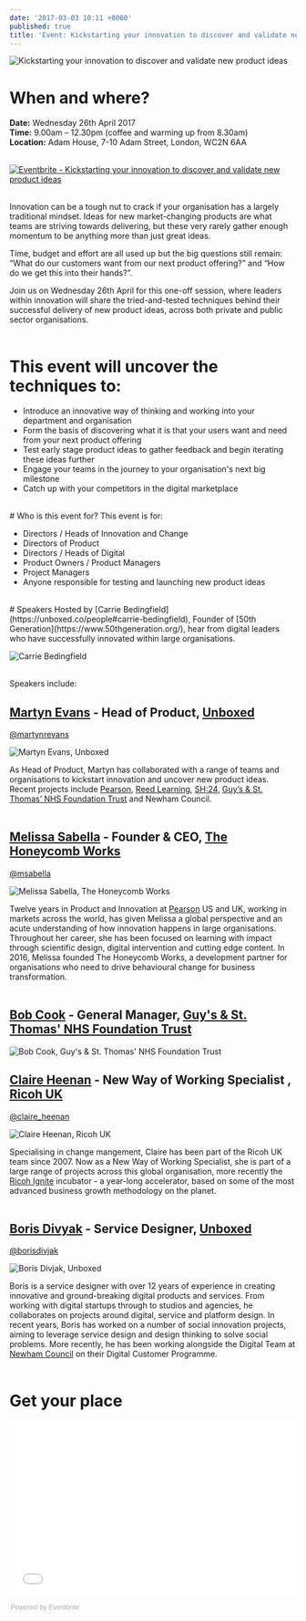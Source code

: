 ```yaml
---
date: '2017-03-03 10:11 +0000'
published: true
title: 'Event: Kickstarting your innovation to discover and validate new product ideas'
---
```

![Kickstarting your innovation to discover and validate new product ideas](https://s3-eu-west-1.amazonaws.com/unboxed-web-images/cb5043cec6c2c76fc88b67ae270d07c8.png)

# When and where?
<b>Date:</b> Wednesday 26th April 2017<br/>
<b>Time:</b> 9.00am – 12.30pm (coffee and warming up from 8.30am)<br/>
<b>Location:</b> Adam House, 7-10 Adam Street, London, WC2N 6AA<br/>
<br/>

<a href="https://www.eventbrite.co.uk/e/kickstarting-your-innovation-to-discover-and-validate-new-product-ideas-tickets-32328835417?ref=ebtn" target="_blank"><img src="https://www.eventbrite.co.uk/custombutton?eid=32328835417" alt="Eventbrite - Kickstarting your innovation to discover and validate new product ideas" /></a>

<br/>
Innovation can be a tough nut to crack if your organisation has a largely traditional mindset. Ideas for new market-changing products are what teams are striving towards delivering, but these very rarely gather enough momentum to be anything more than just great ideas.<br/>

Time, budget and effort are all used up but the big questions still remain: “What do our customers want from our next product offering?” and “How do we get this into their hands?”.<br/>

Join us on Wednesday 26th April for this one-off session, where leaders within innovation will share the tried-and-tested techniques behind their successful delivery of new product ideas, across both private and public sector organisations.<br/>
<br/>

# This event will uncover the techniques to:<br/>

- Introduce an innovative way of thinking and working into your department and organisation
- Form the basis of discovering what it is that your users want and need from your next product offering
- Test early stage product ideas to gather feedback and begin iterating these ideas further
- Engage your teams in the journey to your organisation's next big milestone
- Catch up with your competitors in the digital marketplace

<br/>
# Who is this event for?
This event is for:<br/>

- Directors / Heads of Innovation and Change
- Directors of Product
- Directors / Heads of Digital
- Product Owners / Product Managers
- Project Managers
- Anyone responsible for testing and launching new product ideas

<br/>
# Speakers
Hosted by [Carrie Bedingfield](https://unboxed.co/people#carrie-bedingfield), Founder of [50th Generation](https://www.50thgeneration.org/), hear from digital leaders who have successfully innovated within large organisations.<br/>

![Carrie Bedingfield](https://s3-eu-west-1.amazonaws.com/unboxed-web-images/20b9a84f71c20ce2514e356de4254e40.png)

<br/>
Speakers include:<br/>

## [Martyn Evans](https://unboxed.co/people#martyn-evans) - Head of Product, [Unboxed](https://www.unboxe.co)<br/>
[@martynrevans](https://twitter.com/martynrevans)<br/>

![Martyn Evans, Unboxed](https://s3-eu-west-1.amazonaws.com/unboxed-web-images/bf778a014e6b029019ad1094a3dabb68.png)

As Head of Product, Martyn has collaborated with a range of teams and organisations to kickstart innovation and uncover new product ideas. Recent projects include [Pearson](https://unboxed.co/project-stories/pearson), [Reed Learning](https://unboxed.co/project-stories/reed-learning), [SH:24](https://unboxed.co/project-stories/sh24/), [Guy’s & St. Thomas’ NHS Foundation Trust](https://unboxed.co/blog/the-five-day-design-sprint-with-guy-s-st-thomas-nhs-foundation-trust-pediatric-allergy-team/) and Newham Council.<br/>
<br/>

## [Melissa Sabella](https://www.linkedin.com/in/melissa-sabella-a221575/) - Founder & CEO, [The Honeycomb Works](http://www.thehoneycombworks.com)<br/>
[@msabella](https://twitter.com/msabella)<br/>

![Melissa Sabella, The Honeycomb Works](https://s3-eu-west-1.amazonaws.com/unboxed-web-images/28d05a864e771a0e680301aa2bef9582.png)

Twelve years in Product and Innovation at [Pearson](https://www.pearson.com/uk/) US and UK, working in markets across the world, has given Melissa a global perspective and an acute understanding of how innovation happens in large organisations. Throughout her career, she has been focused on learning with impact through scientific design, digital intervention and cutting edge content. In 2016, Melissa founded The Honeycomb Works, a development partner for organisations who need to drive behavioural change for business transformation.<br/>
<br/>

## [Bob Cook](https://www.linkedin.com/in/bob-cook-3307a934/) - General Manager, [Guy's & St. Thomas' NHS Foundation Trust](http://www.guysandstthomas.nhs.uk/Home.aspx)<br/>

![Bob Cook, Guy's & St. Thomas' NHS Foundation Trust](https://s3-eu-west-1.amazonaws.com/unboxed-web-images/4373adace654bc28be0a0b7881080fb8.png)
<br/>

## [Claire Heenan](https://www.linkedin.com/in/claire-heenan-8255a160/) - New Way of Working Specialist , [Ricoh UK](https://www.ricoh.co.uk/index.html)<br/>
[@claire_heenan](https://twitter.com/claire_heenan)<br/>

![Claire Heenan, Ricoh UK](https://s3-eu-west-1.amazonaws.com/unboxed-web-images/66d57145b72b68aa76f7a990c061733e.png)

Specialising in change mangement, Claire has been part of the Ricoh UK team since 2007. Now as a New Way of Working Specialist, she is part of a large range of projects across this global organisation, more recently the [Ricoh Ignite](https://ignite.ricoh.co.uk/#whatisignite) incubator - a year-long accelerator, based on some of the most advanced business growth methodology on the planet.<br/>
<br/>


## [Boris Divyak](https://www.linkedin.com/in/borisdivjak/) - Service Designer, [Unboxed](https://www.unboxe.co)<br/>
[@borisdivjak](https://twitter.com/borisdivjak)<br/>

![Boris Divjak, Unboxed](https://s3-eu-west-1.amazonaws.com/unboxed-web-images/8d930e62a9be2c84ff35864d0837455a.png)

Boris is a service designer with over 12 years of experience in creating innovative and ground-breaking digital products and services. From working with digital startups through to studios and agencies, he collaborates on projects around digital, service and platform design. In recent years, Boris has worked on a number of social innovation projects, aiming to leverage service design and design thinking to solve social problems. More recently, he has been working alongside the Digital Team at [Newham Council](https://www.newham.gov.uk/) on their Digital Customer Programme.<br/>
<br/>

# Get your place

<div style="width:100%; text-align:left;"><iframe src="//eventbrite.co.uk/tickets-external?eid=32328835417&ref=etckt" frameborder="0" height="308" width="100%" vspace="0" hspace="0" marginheight="5" marginwidth="5" scrolling="auto" allowtransparency="true"></iframe><div style="font-family:Helvetica, Arial; font-size:12px; padding:10px 0 5px; margin:2px; width:100%; text-align:left;" ><a class="powered-by-eb" style="color: #ADB0B6; text-decoration: none;" target="_blank" href="http://www.eventbrite.co.uk/">Powered by Eventbrite</a></div></div>
